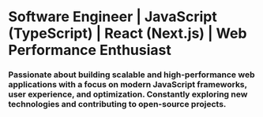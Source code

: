<h1>Software Engineer | JavaScript (TypeScript) | React (Next.js) | Web Performance Enthusiast</h1>

<h3>Passionate about building scalable and high-performance web applications with a focus on modern JavaScript frameworks, user experience, and optimization. Constantly exploring new technologies and contributing to open-source projects.</h3>
